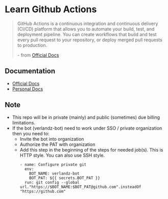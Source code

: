 # Learn Github Actions

> GitHub Actions is a continuous integration and continuous delivery (CI/CD) platform that allows you to automate your build, test, and deployment pipeline. You can create workflows that build and test every pull request to your repository, or deploy merged pull requests to production.
> 
> \- from [Official Docs](https://docs.github.com/en/actions/learn-github-actions/understanding-github-actions)

## Documentation
- [Official Docs](https://docs.github.com/en/actions/learn-github-actions/understanding-github-actions)
- [Personal Docs](TBA)

## Note
- This repo will be in private (mainly) and public (sometimes) due billing limitations. 
- If the bot (verlandz-bot) need to work under SSO / private organization then you need to:
    - Invite the bot into organization
    - Authorize the PAT with organization
    - Add this step in the beginning of the steps for needed job(s).
    This is HTTP style. You can also use SSH style.
        ```
        - name: Configure private git
          env:
            BOT_NAME: verlandz-bot
            BOT_PAT: ${{ secrets.BOT_PAT }}
          run: git config --global url."https://$BOT_NAME:$BOT_PAT@github.com".insteadOf "https://github.com"
        ```
